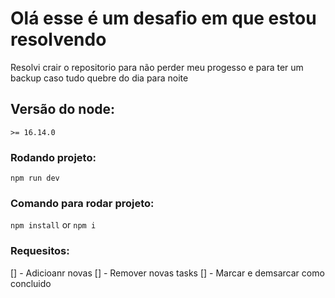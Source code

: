 # Olá esse é um desafio em que estou resolvendo

Resolvi crair o repositorio para não perder meu progesso e para ter um backup caso tudo quebre do dia para noite
## Versão do node:
`>= 16.14.0`

### Rodando projeto:
`npm run dev`

### Comando para rodar projeto:
`npm install` or `npm i`

### Requesitos:

[] - Adicioanr novas
[] - Remover novas tasks
[] - Marcar e demsarcar como concluido
